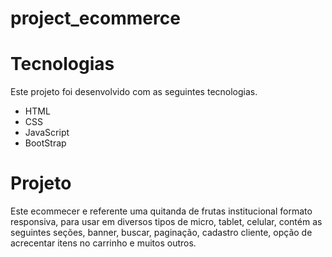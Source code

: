 # project_ecommerce

# Tecnologias
Este projeto foi desenvolvido com as seguintes tecnologias.

* HTML
* CSS
* JavaScript
* BootStrap

# Projeto 

Este ecommecer e referente  uma quitanda de frutas institucional formato responsiva, para usar em diversos 
tipos de micro, tablet, celular, contém  as seguintes seções, banner, buscar, paginação, cadastro cliente,
opção de acrecentar itens no carrinho e muitos outros. 
